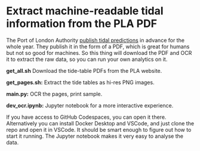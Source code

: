 # Extract machine-readable tidal information from the PLA PDF
The Port of London Authority [publish tidal predictions](http://www.pla.co.uk/Safety/Tide-Tables) in advance for the whole year. They publish it in the form of a PDF, which is great for humans but not so good for machines. So this thing will download the PDF and OCR it to extract the raw data, so you can run your own analytics on it.

**get_all.sh** Download the tide-table PDFs from the PLA website.

**get_pages.sh:** Extract the tide tables as hi-res PNG images.

**main.py:** OCR the pages, print sample.

**dev_ocr.ipynb:** Jupyter notebook for a more interactive experience.

If you have access to GitHub Codespaces, you can open it there. Alternatively you can install Docker Desktop and VSCode, and just clone the repo and open it in VSCode. It should be smart enough to figure out how to start it running. The Jupyter notebook makes it very easy to analyse the data.
